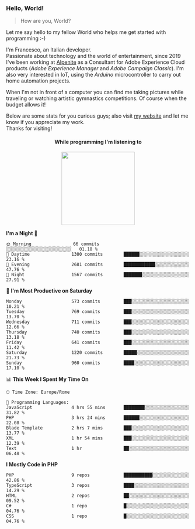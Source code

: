 ### Hello, World!

> How are you, World?

Let me say hello to my fellow World who helps me get started with programming :-)

I'm Francesco, an Italian developer.  
Passionate about technology and the world of entertainment, since 2019 I've been working at [Alpenite](https://www.alpenite.com) as a Consultant for Adobe Experience Cloud products (*Adobe Experience Manager* and *Adobe Campaign Classic*). I'm also very interested in IoT, using the *Arduino* microcontroller to carry out home automation projects.

When I'm not in front of a computer you can find me taking pictures while traveling or watching artistic gymnastics competitions. Of course when the budget allows it!

Below are some stats for you curious guys; also visit [my website](https://www.francescorega.eu) and let me know if you appreciate my work.  
Thanks for visiting!

<div align="center">
  <h4>While programming I'm listening to</h4>
  <a href="https://apps.francescorega.eu/now-playing/11147232609" target="_blank"><img src="https://apps.francescorega.eu/now-playing/11147232609" width="200"></a>
</div>

<!--START_SECTION:waka-->
**I'm a Night 🦉** 

```text
🌞 Morning                66 commits          ░░░░░░░░░░░░░░░░░░░░░░░░░   01.18 % 
🌆 Daytime                1300 commits        ██████░░░░░░░░░░░░░░░░░░░   23.16 % 
🌃 Evening                2681 commits        ████████████░░░░░░░░░░░░░   47.76 % 
🌙 Night                  1567 commits        ███████░░░░░░░░░░░░░░░░░░   27.91 % 
```
📅 **I'm Most Productive on Saturday** 

```text
Monday                   573 commits         ███░░░░░░░░░░░░░░░░░░░░░░   10.21 % 
Tuesday                  769 commits         ███░░░░░░░░░░░░░░░░░░░░░░   13.70 % 
Wednesday                711 commits         ███░░░░░░░░░░░░░░░░░░░░░░   12.66 % 
Thursday                 740 commits         ███░░░░░░░░░░░░░░░░░░░░░░   13.18 % 
Friday                   641 commits         ███░░░░░░░░░░░░░░░░░░░░░░   11.42 % 
Saturday                 1220 commits        █████░░░░░░░░░░░░░░░░░░░░   21.73 % 
Sunday                   960 commits         ████░░░░░░░░░░░░░░░░░░░░░   17.10 % 
```


📊 **This Week I Spent My Time On** 

```text
🕑︎ Time Zone: Europe/Rome

💬 Programming Languages: 
JavaScript               4 hrs 55 mins       ████████░░░░░░░░░░░░░░░░░   31.82 % 
PHP                      3 hrs 24 mins       ██████░░░░░░░░░░░░░░░░░░░   22.08 % 
Blade Template           2 hrs 7 mins        ███░░░░░░░░░░░░░░░░░░░░░░   13.77 % 
XML                      1 hr 54 mins        ███░░░░░░░░░░░░░░░░░░░░░░   12.39 % 
Text                     1 hr                ██░░░░░░░░░░░░░░░░░░░░░░░   06.48 % 
```

**I Mostly Code in PHP** 

```text
PHP                      9 repos             ███████████░░░░░░░░░░░░░░   42.86 % 
TypeScript               3 repos             ████░░░░░░░░░░░░░░░░░░░░░   14.29 % 
HTML                     2 repos             ██░░░░░░░░░░░░░░░░░░░░░░░   09.52 % 
C#                       1 repo              █░░░░░░░░░░░░░░░░░░░░░░░░   04.76 % 
CSS                      1 repo              █░░░░░░░░░░░░░░░░░░░░░░░░   04.76 % 
```




<!--END_SECTION:waka-->
